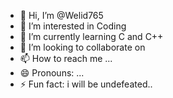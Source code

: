 - 👋 Hi, I’m @Welid765
- 👀 I’m interested in Coding 
- 🌱 I’m currently learning C and C++
- 💞️ I’m looking to collaborate on 
- 📫 How to reach me ...
- 😄 Pronouns: ...
- ⚡ Fun fact: i will be undefeated..

<!---
Welid765/Welid765 is a ✨ special ✨ repository because its `README.md` (this file) appears on your GitHub profile.
You can click the Preview link to take a look at your changes.
--->
